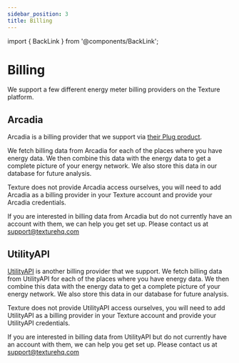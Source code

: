 ```yaml
---
sidebar_position: 3
title: Billing
---
```


import { BackLink } from '@components/BackLink';

<BackLink to="/platform-concepts/signals" label="Signals" />

# Billing

We support a few different energy meter billing providers on the Texture platform.

## Arcadia

Arcadia is a billing provider that we support via [their Plug product](https://www.arcadia.com/products/plug). 

We fetch billing data from Arcadia for each of the places where you have energy data. We then combine this data with the energy data to get a complete picture of your energy network. We also store this data in our database for future analysis.

Texture does not provide Arcadia access ourselves, you will need to add Arcadia as a billing provider in your Texture account and provide your Arcadia credentials.

If you are interested in billing data from Arcadia but do not currently have an account with them, we can help you get set up. Please contact us at [support@texturehq.com](mailto:support@texturehq.com)

## UtilityAPI

[UtilityAPI](https://utilityapi.com/) is another billing provider that we support. We fetch billing data from UtilityAPI for each of the places where you have energy data. We then combine this data with the energy data to get a complete picture of your energy network. We also store this data in our database for future analysis.

Texture does not provide UtilityAPI access ourselves, you will need to add UtilityAPI as a billing provider in your Texture account and provide your UtilityAPI credentials.

If you are interested in billing data from UtilityAPI but do not currently have an account with them, we can help you get set up. Please contact us at [support@texturehq.com](mailto:support@texturehq.com)

